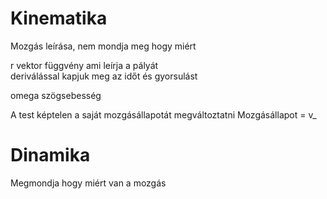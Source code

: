 # Kinematika
Mozgás leírása, nem mondja meg hogy miért

r vektor függvény ami leírja a pályát  
deriválással kapjuk meg az időt és gyorsulást

omega szögsebesség

A test képtelen a saját mozgásállapotát megváltoztatni
Mozgásállapot = v_

# Dinamika
Megmondja hogy miért van a mozgás